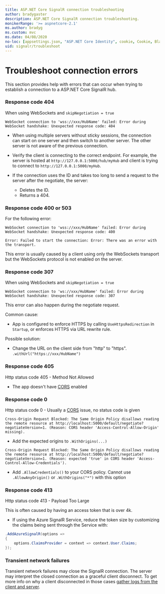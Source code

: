 ```yaml
---
title: ASP.NET Core SignalR connection troubleshooting
author: bradygaster
description: ASP.NET Core SignalR connection troubleshooting.
monikerRange: '>= aspnetcore-2.1'
ms.author: bradyg
ms.custom: mvc
ms.date: 04/08/2020
no-loc: [appsettings.json, "ASP.NET Core Identity", cookie, Cookie, Blazor, "Blazor Server", "Blazor WebAssembly", "Identity", "Let's Encrypt", Razor, SignalR]
uid: signalr/troubleshoot
---
```

# Troubleshoot connection errors

This section provides help with errors that can occur when trying to establish a connection to a ASP.NET Core SignalR hub.

### Response code 404

When using WebSockets and `skipNegotiation = true`
```log
WebSocket connection to 'wss://xxx/HubName' failed: Error during WebSocket handshake: Unexpected response code: 404
```

* When using multiple servers without sticky sessions, the connection can start on one server and then switch to another server. The other server is not aware of the previous connection.
* Verify the client is connecting to the correct endpoint. For example, the server is hosted at `http://127.0.0.1:5000/hub/myHub` and client is trying to connect to `http://127.0.0.1:5000/myHub`.
* If the connection uses the ID and takes too long to send a request to the server after the negotiate, the server:

  * Deletes the ID.
  * Returns a 404.

### Response code 400 or 503

For the following error:

```log
WebSocket connection to 'wss://xxx/HubName' failed: Error during WebSocket handshake: Unexpected response code: 400

Error: Failed to start the connection: Error: There was an error with the transport.
```

This error is usually caused by a client using only the WebSockets transport but the WebSockets protocol is not enabled on the server.

### Response code 307

When using WebSockets and `skipNegotiation = true`
```log
WebSocket connection to 'ws://xxx/HubName' failed: Error during WebSocket handshake: Unexpected response code: 307
```

This error can also happen during the negotiate request.

Common cause:
* App is configured to enforce HTTPS by calling `UseHttpsRedirection` in `Startup`, or enforces HTTPS via URL rewrite rule.

Possible solution:
* Change the URL on the client side from "http" to "https". `.withUrl("https://xxx/HubName")`

### Response code 405

Http status code 405 - Method Not Allowed

* The app doesn't have [CORS](xref:signalr/security#cross-origin-resource-sharing) enabled

### Response code 0

Http status code 0 - Usually a [CORS](xref:signalr/security#cross-origin-resource-sharing) issue, no status code is given

```log
Cross-Origin Request Blocked: The Same Origin Policy disallows reading the remote resource at http://localhost:5000/default/negotiate?negotiateVersion=1. (Reason: CORS header 'Access-Control-Allow-Origin' missing).
```

* Add the expected origins to `.WithOrigins(...)`

```log
Cross-Origin Request Blocked: The Same Origin Policy disallows reading the remote resource at http://localhost:5000/default/negotiate?negotiateVersion=1. (Reason: expected 'true' in CORS header 'Access-Control-Allow-Credentials').
```

* Add `.AllowCredentials()` to your CORS policy. Cannot use `.AllowAnyOrigin()` or `.WithOrigins("*")` with this option

### Response code 413

Http status code 413 - Payload Too Large

This is often caused by having an access token that is over 4k.

* If using the Azure SignalR Service, reduce the token size by customizing the claims being sent through the Service with:
```csharp
.AddAzureSignalR(options =>
{
    options.ClaimsProvider = context => context.User.Claims;
});
```

### Transient network failures

Transient network failures may close the SignalR connection. The server may interpret the closed connection as a graceful client disconnect. To get more info on why a client disconnected in those cases [gather logs from the client and server](xref:signalr/diagnostics).